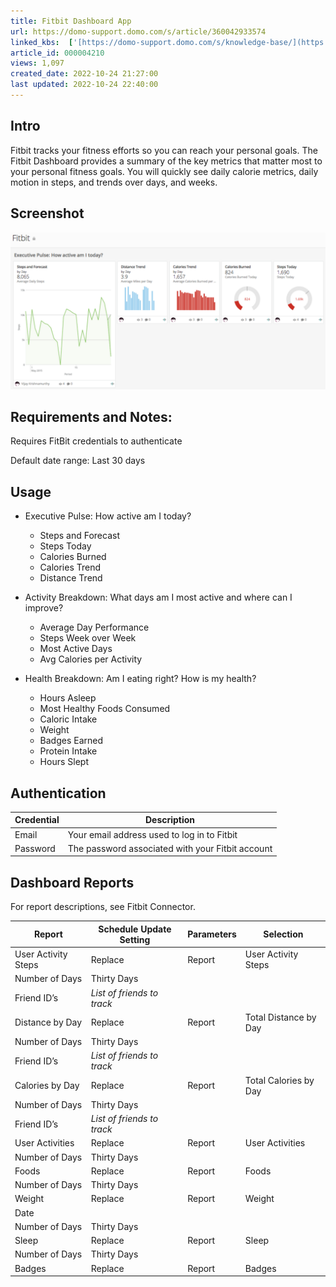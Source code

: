```yaml
---
title: Fitbit Dashboard App
url: https://domo-support.domo.com/s/article/360042933574
linked_kbs:  ['[https://domo-support.domo.com/s/knowledge-base/](https://domo-support.domo.com/s/knowledge-base/)', '[https://domo-support.domo.com/s/](https://domo-support.domo.com/s/)', '[https://domo-support.domo.com/s/topic/0TO5w000000ZampGAC](https://domo-support.domo.com/s/topic/0TO5w000000ZampGAC)', '[https://domo-support.domo.com/s/topic/0TO5w000000Zan9GAC](https://domo-support.domo.com/s/topic/0TO5w000000Zan9GAC)', '[https://domo-support.domo.com/s/article/360042933574](https://domo-support.domo.com/s/article/360042933574)', '[https://domo-support.domo.com/s/topic/0TO5w000000Zan9GAC/available-apps](https://domo-support.domo.com/s/topic/0TO5w000000Zan9GAC/available-apps)', '[https://domo-support.domo.com/s/article/360043429933](https://domo-support.domo.com/s/article/360043429933)', '[https://domo-support.domo.com/s/article/360043429953](https://domo-support.domo.com/s/article/360043429953)', '[https://domo-support.domo.com/s/article/360042925494](https://domo-support.domo.com/s/article/360042925494)', '[https://domo-support.domo.com/s/article/360043429913](https://domo-support.domo.com/s/article/360043429913)', '[https://domo-support.domo.com/s/article/4408174643607](https://domo-support.domo.com/s/article/4408174643607)', '[https://domo-support.domo.com/s/login/](https://domo-support.domo.com/s/login/)']
article_id: 000004210
views: 1,097
created_date: 2022-10-24 21:27:00
last updated: 2022-10-24 22:40:00
---
```




Intro
-----


Fitbit tracks your fitness efforts so you can reach your personal goals. The Fitbit Dashboard provides a summary of the key metrics that matter most to your personal fitness goals. You will quickly see daily calorie metrics, daily motion in steps, and trends over days, and weeks.


Screenshot
----------


![fitbit_qs.png](fitbit_qs.png)


Requirements and Notes:
-----------------------


Requires FitBit credentials to authenticate 


Default date range: Last 30 days


Usage
-----


* Executive Pulse: How active am I today?


	+ Steps and Forecast
	+ Steps Today
	+ Calories Burned
	+ Calories Trend
	+ Distance Trend
* Activity Breakdown: What days am I most active and where can I improve?


	+ Average Day Performance
	+ Steps Week over Week
	+ Most Active Days
	+ Avg Calories per Activity
* Health Breakdown: Am I eating right? How is my health?


	+ Hours Asleep
	+ Most Healthy Foods Consumed
	+ Caloric Intake
	+ Weight
	+ Badges Earned
	+ Protein Intake
	+ Hours Slept


Authentication
--------------




| Credential | Description |
| --- | --- |
| Email | Your email address used to log in to Fitbit |
| Password | The password associated with your Fitbit account |


Dashboard Reports
-----------------


For report descriptions, see Fitbit Connector.




| Report | Schedule Update Setting | Parameters | Selection |
| --- | --- | --- | --- |
| User Activity Steps | Replace | Report | User Activity Steps |
| Number of Days | Thirty Days |
| Friend ID’s | *List of friends to track* |
| Distance by Day | Replace | Report | Total Distance by Day |
| Number of Days | Thirty Days |
| Friend ID’s | *List of friends to track* |
| Calories by Day | Replace | Report | Total Calories by Day |
| Number of Days | Thirty Days |
| Friend ID’s | *List of friends to track* |
| User Activities | Replace | Report | User Activities |
| Number of Days | Thirty Days |
| Foods | Replace | Report | Foods |
| Number of Days | Thirty Days |
| Weight | Replace | Report | Weight |
| Date |   |
| Number of Days | Thirty Days |
| Sleep | Replace | Report | Sleep |
| Number of Days | Thirty Days |
| Badges | Replace | Report | Badges |


